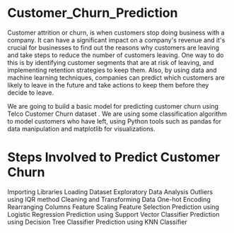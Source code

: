 # Customer_Churn_Prediction
Customer attrition or churn, is when customers stop doing business with a company. It can have a significant impact on a company's revenue and it's crucial for businesses to find out the reasons why customers are leaving and take steps to reduce the number of customers leaving. One way to do this is by identifying customer segments that are at risk of leaving, and implementing retention strategies to keep them. Also, by using data and machine learning techniques, companies can predict which customers are likely to leave in the future and take actions to keep them before they decide to leave.

We are going to build a basic model for predicting customer churn using Telco Customer Churn dataset . We are using some classification algorithm to model customers who have left, using Python tools such as pandas for data manipulation and matplotlib for visualizations.





# Steps Involved to Predict Customer Churn
Importing Libraries
Loading Dataset
Exploratory Data Analysis
Outliers using IQR method
Cleaning and Transforming Data
One-hot Encoding
Rearranging Columns
Feature Scaling
Feature Selection
Prediction using Logistic Regression
Prediction using Support Vector Classifier
Prediction using Decision Tree Classifier
Prediction using KNN Classifier
